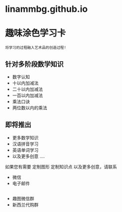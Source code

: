 # linammbg.github.io

# 趣味涂色学习卡

``` 将学习的过程融入艺术品的创造过程! ```

## 针对多阶段数学知识
* 数字认知
* 十以内加减法
* 二十以内加减法
* 一百以内加减法
* 乘法口诀
* 两位数以内的乘法

## 即将推出
* 更多数学知识
* 汉语拼音学习
* 英语单词学习
* 以及更多创意 ....


如果您有需要 定制图形  定制知识点 以及更多创意，请联系
* 微信
* 电子邮件


##
* 趣图微信群
* 新西兰代购群


